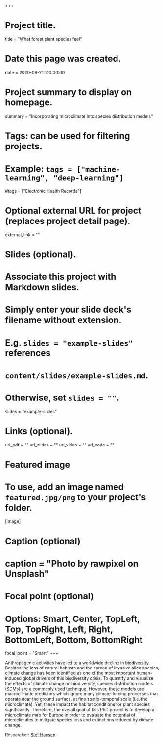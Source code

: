 +++
# Project title.
title = "What forest plant species feel"

# Date this page was created.
date = 2020-09-21T00:00:00

# Project summary to display on homepage.
summary = "Incorporating microclimate into species distribution models"

# Tags: can be used for filtering projects.
# Example: `tags = ["machine-learning", "deep-learning"]`
#tags = ["Electronic Health Records"]

# Optional external URL for project (replaces project detail page).
external_link = ""

# Slides (optional).
#   Associate this project with Markdown slides.
#   Simply enter your slide deck's filename without extension.
#   E.g. `slides = "example-slides"` references 
#   `content/slides/example-slides.md`.
#   Otherwise, set `slides = ""`.
slides = "example-slides"

# Links (optional).
url_pdf = ""
url_slides = ""
url_video = ""
url_code = ""


# Featured image
# To use, add an image named `featured.jpg/png` to your project's folder. 
[image]
  # Caption (optional)
  # caption = "Photo by rawpixel on Unsplash"
  
  # Focal point (optional)
  # Options: Smart, Center, TopLeft, Top, TopRight, Left, Right, BottomLeft, Bottom, BottomRight
  focal_point = "Smart"
+++

Anthropogenic activities have led to a worldwide decline in biodiversity. Besides the loss of natural habitats and the spread of invasive alien species, climate change has been identified as one of the most important human-induced global drivers of this biodiversity crisis. To quantify and visualize the effects of climate change on biodiversity, species distribution models (SDMs) are a commonly used technique. However, these models use macroclimatic predictors which ignore many climate-forcing processes that operate near the ground surface, at fine spatio-temporal scale (i.e. the microclimate). Yet, these impact the habitat conditions for plant species significantly. Therefore, the overall goal of this PhD project is to develop a microclimate map for Europe in order to evaluate the potential of microclimates to mitigate species loss and extinctions induced by climate change.

Researcher: [Stef Haesen](/author/stef-haesen/)
